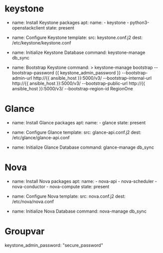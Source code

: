 # keystone
- name: Install Keystone packages
  apt:
    name:
      - keystone
      - python3-openstackclient
    state: present

- name: Configure Keystone
  template:
    src: keystone.conf.j2
    dest: /etc/keystone/keystone.conf

- name: Initialize Keystone Database
  command: keystone-manage db_sync

- name: Bootstrap Keystone
  command: >
    keystone-manage bootstrap --bootstrap-password {{ keystone_admin_password }}
                              --bootstrap-admin-url http://{{ ansible_host }}:5000/v3/
                              --bootstrap-internal-url http://{{ ansible_host }}:5000/v3/
                              --bootstrap-public-url http://{{ ansible_host }}:5000/v3/
                              --bootstrap-region-id RegionOne

# Glance
- name: Install Glance packages
  apt:
    name:
      - glance
    state: present

- name: Configure Glance
  template:
    src: glance-api.conf.j2
    dest: /etc/glance/glance-api.conf

- name: Initialize Glance Database
  command: glance-manage db_sync

# Nova
- name: Install Nova packages
  apt:
    name:
      - nova-api
      - nova-scheduler
      - nova-conductor
      - nova-compute
    state: present

- name: Configure Nova
  template:
    src: nova.conf.j2
    dest: /etc/nova/nova.conf

- name: Initialize Nova Database
  command: nova-manage db_sync

# Groupvar
keystone_admin_password: "secure_password"
